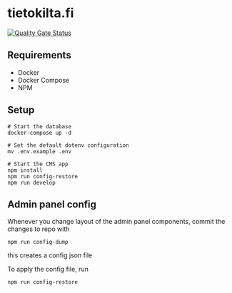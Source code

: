 # tietokilta.fi

[![Quality Gate Status](https://sonarcloud.io/api/project_badges/measure?project=Tietokilta_tietokilta.fi&metric=alert_status)](https://sonarcloud.io/dashboard?id=Tietokilta_tietokilta.fi)

## Requirements

- Docker
- Docker Compose
- NPM

## Setup

```
# Start the database
docker-compose up -d

# Set the default dotenv configuration
mv .env.example .env

# Start the CMS app
npm install
npm run config-restore
npm run develop
```

## Admin panel config

Whenever you change layout of the admin panel components, commit the changes to repo with

```
npm run config-dump
```

this creates a config json file

To apply the config file, run

```
npm run config-restore
```
